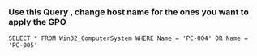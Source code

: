 ### Use this Query , change host name for the ones you want to apply the GPO 
```
SELECT * FROM Win32_ComputerSystem WHERE Name = 'PC-004' OR Name = 'PC-005'
```
